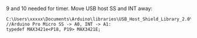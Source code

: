9 and 10 needed for timer. Move USB host SS and INT away:
```
C:\Users\xxxxx\Documents\Arduino\libraries\USB_Host_Shield_Library_2.0\UsbCore.h:
//Arduino Pro Micro SS -> A0, INT -> A1:
typedef MAX3421e<P18, P19> MAX3421E;
```
